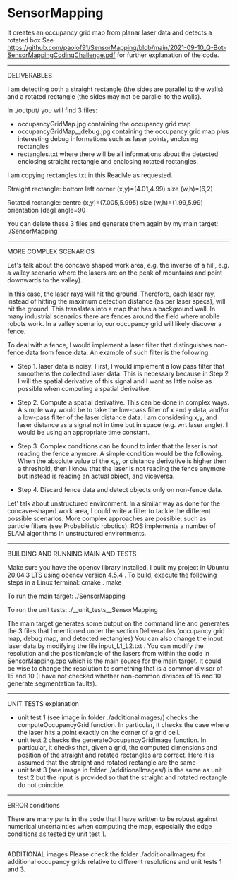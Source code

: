 # SensorMapping
It creates an occupancy grid map from planar laser data and detects a rotated box
See https://github.com/paolof91/SensorMapping/blob/main/2021-09-10_Q-Bot-SensorMappingCodingChallenge.pdf for further explanation of the code.
__________________________
DELIVERABLES

I am detecting both a straight rectangle (the sides are parallel to the walls) and a rotated rectangle (the sides may not be parallel to the walls).

In ./output/ you will find 3 files:
- occupancyGridMap.jpg containing the occupancy grid map 
- occupancyGridMap__debug.jpg containing the occupancy grid map plus interesting debug informations such as laser points, enclosing rectangles
- rectangles.txt where there will be all informations about the detected enclosing straight rectangle and enclosing rotated rectangles.

I am copying rectangles.txt in this ReadMe as requested.

Straight rectangle:
	bottom left corner (x,y)=(4.01,4.99)
	size (w,h)=(6,2)


Rotated rectangle:
	centre (x,y)=(7.005,5.995)
	size (w,h)=(1.99,5.99)
	orientation [deg] angle=90

You can delete these 3 files and generate them again by my main target: ./SensorMapping

__________________________
MORE COMPLEX SCENARIOS

Let's talk about the concave shaped work area, e.g. the inverse of a hill, e.g. a valley scenario where the lasers
are on the peak of mountains and point downwards to the valley).

In this case, the laser rays will hit the ground. Therefore, each laser ray, instead of hitting the maximum detection
distance (as per laser specs), will hit the ground. This translates into a map that has a background wall. In many industrial
scenarios there are fences around the field where mobile robots work. In a valley scenario, our occupancy grid will likely discover
a fence.

To deal with a fence, I would implement a laser filter that distinguishes non-fence data from fence data. An example of such filter
is the following:
- Step 1. laser data is noisy. First, I would implement a low pass filter that smoothens the collected laser data. This is necessary
	because in Step 2 I will the spatial derivative of this signal and I want as little noise as possible when computing
	a spatial derivative.
- Step 2. Compute a spatial derivative. This can be done in complex ways. A simple way would be to take the low-pass filter of x and y
	data, and/or a low-pass filter of the laser distance data. I am considering x,y, and laser distance as a signal not in time
	but in space (e.g. wrt laser angle). I would be using an appropriate time constant.

- Step 3. Complex conditions can be found to infer that the laser is not reading the fence anymore. A simple condition would be the
	following. When the absolute value of the x,y, or distance derivative is higher then a threshold, then I know that
	the laser is not reading the fence anymore but instead is reading an actual object, and viceversa.
	
- Step 4. Discard fence data and detect objects only on non-fence data.
	
Let' talk about unstructured environment.
In a similar way as done for the concave-shaped work area, I could write a filter to tackle the different possible scenarios.
More complex approaches are possible, such as particle filters (see Probabilistic robotics). ROS implements a number of
SLAM algorithms in unstructured environments.


__________________________
BUILDING AND RUNNING MAIN AND TESTS

Make sure you have the opencv library installed. I built my project in Ubuntu 20.04.3 LTS using opencv version 4.5.4 .
To build, execute the following steps in a Linux terminal:
cmake .
make

To run the main target:
./SensorMapping

To run the unit tests:
./__unit_tests__SensorMapping

The main target generates some output on the command line and generates the 3 files that I mentioned under the section Deliverables (occupancy grid map, debug map, and detected rectangles)
You can also change the input laser data by modifying the file input_L1_L2.txt .
You can modify the resolution and the position/angle of the lasers from within the code in SensorMapping.cpp which is the main source for the main target.
It could be wise to change the resolution to something that is a common divisor of 15 and 10 (I have not checked whether non-common divisors of 15 and 10 generate segmentation faults).

___________________________
UNIT TESTS explanation

- unit test 1 (see image in folder ./additionalImages/) checks the computeOccupancyGrid function. In particular, it checks the case where the laser hits a point exactly on the corner of a grid cell.
- unit test 2 checks the generateOccupancyGridImage function. In particular, it checks that, given a grid, the computed dimensions and position of the straight and rotated rectangles are correct.
  Here it is assumed that the straight and rotated rectangle are the same
- unit test 3 (see image in folder ./additionalImages/) is the same as unit test 2 but the input is provided so that the straight and rotated rectangle do not coincide.

___________________________
ERROR conditions

There are many parts in the code that I have written to be robust against numerical uncertainties when computing the map, especially the edge conditions as tested by unit test 1.


__________________________
ADDITIONAL images
Please check the folder ./additionalImages/ for additional occupancy grids relative to different resolutions and unit tests 1 and 3.

